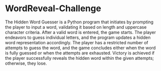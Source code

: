 # WordReveal-Challenge
The Hidden Word Guesser is a Python program that initiates by prompting the player to input a word, validating it based on length and uppercase character criteria. After a valid word is entered, the game starts. The player endeavors to guess individual letters, and the program updates a hidden word representation accordingly. The player has a restricted number of attempts to guess the word, and the game concludes either when the word is fully guessed or when the attempts are exhausted. Victory is achieved if the player successfully reveals the hidden word within the given attempts; otherwise, they lose.




